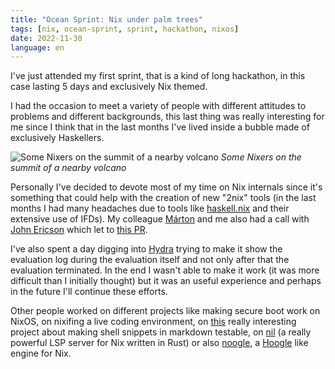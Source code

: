 ```yaml
---
title: "Ocean Sprint: Nix under palm trees"
tags: [nix, ocean-sprint, sprint, hackathon, nixos]
date: 2022-11-30
language: en
---
```


I've just attended my first sprint, that is a kind of long hackathon, in this
case lasting 5 days and exclusively Nix themed.

I had the occasion to meet a variety of people with different attitudes to
problems and different backgrounds, this last thing was really interesting for
me since I think that in the last months I've lived inside a bubble made of
exclusively Haskellers.

![Some Nixers on the summit of a nearby volcano](/images/ocean-sprint-volcano-nixers.jpg)
*Some Nixers on the summit of a nearby volcano*

Personally I've decided to devote most of my time on Nix internals since it's
something that could help with the creation of new "2nix" tools (in the last
months I had many headaches due to tools like [haskell.nix](https://github.com/input-output-hk/haskell.nix) and their extensive
use of IFDs). My colleague [Márton](https://github.com/brainrake) and me also had a call with [John Ericson](https://github.com/Ericson2314) which
let to [this PR](https://github.com/NixOS/nix/pull/7339).

I've also spent a day digging into [Hydra](git@github.com:NixOS/hydra.git) trying to make it show the evaluation
log during the evaluation itself and not only after that the evaluation
terminated. In the end I wasn't able to make it work (it was more difficult than
I initially thought) but it was an useful experience and perhaps in the future
I'll continue these efforts.

Other people worked on different projects like making secure boot work on NixOS,
on nixifing a live coding environment, on [this](https://github.com/OceanSprint/tesh) really interesting project about
making shell snippets in markdown testable, on [nil](https://github.com/oxalica/nil) (a really powerful LSP server
for Nix written in Rust) or also [noogle](https://github.com/hsjobeki/noogle), a [Hoogle](https://hoogle.haskell.org/) like engine for Nix.